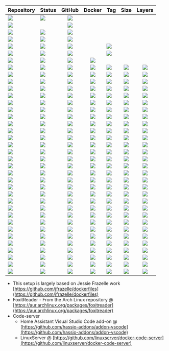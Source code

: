 | Repository | Status | GitHub | Docker | Tag | Size | Layers |
| --- | --- | :---: | :---: | :--- | :---: | :---: |
| [![](https://img.shields.io/badge/dotfiles-grey.svg)](https://github.com/forwardcomputers/dotfiles) | [![](https://img.shields.io/github/workflow/status/forwardcomputers/dotfiles/CI.svg?label)](https://github.com/forwardcomputers/dotfiles/actions) | [![](https://img.shields.io/badge/github--grey.svg?label=&logo=github&logoColor=white)](https://github.com/forwardcomputers/dotfiles) |
| [![](https://img.shields.io/badge/home%E2%80%93assistant-grey.svg)](https://github.com/forwardcomputers/home-assistant) | | [![](https://img.shields.io/badge/github--grey.svg?label=&logo=github&logoColor=white)](https://github.com/forwardcomputers/home-assistant) |
| [![](https://img.shields.io/badge/pxe-grey.svg)](https://github.com/forwardcomputers/pxe) | [![](https://img.shields.io/github/workflow/status/forwardcomputers/pxe/CI?label)](https://github.com/forwardcomputers/pxe/actions) | [![](https://img.shields.io/badge/github--grey.svg?label=&logo=github&logoColor=white)](https://github.com/forwardcomputers/pxe) |
| [![](https://img.shields.io/badge/chocolatey-packages-grey.svg)](https://github.com/forwardcomputers/chocolatey-packages) | [![](https://img.shields.io/github/workflow/status/forwardcomputers/dockerfiles/build_all?label)](https://github.com/forwardcomputers/dockerfiles/actions) | [![](https://img.shields.io/badge/github--grey.svg?label=&logo=github&logoColor=white)](https://github.com/forwardcomputers/chocolatey-packages) | |
| [![](https://img.shields.io/badge/standardnotes-grey.svg)](https://github.com/forwardcomputers/chocolatey-packages/tree/master/automatic/standardnotes) | ![](https://img.shields.io/badge/2021--01--01_03:20:00_PM-blue.svg) | [![](https://img.shields.io/badge/github--grey.svg?label=&logo=github&logoColor=white)](https://github.com/forwardcomputers/chocolatey-packages/tree/master/automatic/standardnotes) | | [![](https://img.shields.io/badge/v3.5.11-blue.svg)](https://github.com/forwardcomputers/chocolatey-packages/tree/master/automatic/standardnotes)
| [![](https://img.shields.io/badge/touchportal-grey.svg)](https://github.com/forwardcomputers/chocolatey-packages/tree/master/automatic/touchportal) | ![](https://img.shields.io/badge/2021--01--01_03:20:00_PM-blue.svg) | [![](https://img.shields.io/badge/github--grey.svg?label=&logo=github&logoColor=white)](https://github.com/forwardcomputers/chocolatey-packages/tree/master/automatic/touchportal) | | [![](https://img.shields.io/badge/v2.2.005-blue.svg)](https://github.com/forwardcomputers/chocolatey-packages/tree/master/automatic/touchportal)
| [![](https://img.shields.io/badge/dockerfiles-grey.svg)](https://github.com/forwardcomputers/dockerfiles) | [![](https://img.shields.io/github/workflow/status/forwardcomputers/dockerfiles/build_all?label)](https://github.com/forwardcomputers/dockerfiles/actions) | [![](https://img.shields.io/badge/github--grey.svg?label=&logo=github&logoColor=white)](https://github.com/forwardcomputers/dockerfiles) | [![](https://img.shields.io/badge/docker--E5E5E5.svg?label=&logo=docker)](https://hub.docker.com/r/forwardcomputers) |
| [![](https://img.shields.io/badge/acme-grey.svg)](https://hub.docker.com/r/forwardcomputers/acme) | [![](https://img.shields.io/badge/dynamic/json.svg?query=$.Labels['org.opencontainers.image.created']&label=&url=https://api.microbadger.com/v1/images/forwardcomputers/acme)](https://hub.docker.com/r/forwardcomputers/acme) | [![](https://img.shields.io/badge/github--grey.svg?label=&logo=github&logoColor=white)](https://github.com/forwardcomputers/dockerfiles/tree/master/acme) | [![](https://img.shields.io/badge/docker--E5E5E5.svg?label=&logo=docker)](https://hub.docker.com/r/forwardcomputers/acme) | [![](https://img.shields.io/docker/v/forwardcomputers/acme/latest?color=blue&label=)](https://hub.docker.com/r/forwardcomputers/acme) | [![](https://img.shields.io/docker/image-size/forwardcomputers/acme/latest?label=)](http://microbadger.com/images/forwardcomputers/acme) | [![](https://img.shields.io/microbadger/layers/forwardcomputers/acme.svg?label=)](http://microbadger.com/images/forwardcomputers/acme) |
| [![](https://img.shields.io/badge/audacity-grey.svg)](https://hub.docker.com/r/forwardcomputers/audacity) | [![](https://img.shields.io/badge/dynamic/json.svg?query=$.Labels['org.opencontainers.image.created']&label=&url=https://api.microbadger.com/v1/images/forwardcomputers/audacity)](https://hub.docker.com/r/forwardcomputers/audacity) | [![](https://img.shields.io/badge/github--grey.svg?label=&logo=github&logoColor=white)](https://github.com/forwardcomputers/dockerfiles/tree/master/audacity) | [![](https://img.shields.io/badge/docker--E5E5E5.svg?label=&logo=docker)](https://hub.docker.com/r/forwardcomputers/audacity) | [![](https://img.shields.io/docker/v/forwardcomputers/audacity/latest?color=blue&label=)](https://hub.docker.com/r/forwardcomputers/audacity) | [![](https://img.shields.io/docker/image-size/forwardcomputers/audacity/latest?label=)](http://microbadger.com/images/forwardcomputers/audacity) | [![](https://img.shields.io/microbadger/layers/forwardcomputers/audacity.svg?label=)](http://microbadger.com/images/forwardcomputers/audacity) |
| [![](https://img.shields.io/badge/blender-grey.svg)](https://hub.docker.com/r/forwardcomputers/blender) | [![](https://img.shields.io/badge/dynamic/json.svg?query=$.Labels['org.opencontainers.image.created']&label=&url=https://api.microbadger.com/v1/images/forwardcomputers/blender)](https://hub.docker.com/r/forwardcomputers/blender) | [![](https://img.shields.io/badge/github--grey.svg?label=&logo=github&logoColor=white)](https://github.com/forwardcomputers/dockerfiles/tree/master/blender) | [![](https://img.shields.io/badge/docker--E5E5E5.svg?label=&logo=docker)](https://hub.docker.com/r/forwardcomputers/blender) | [![](https://img.shields.io/docker/v/forwardcomputers/blender/latest?color=blue&label=)](https://hub.docker.com/r/forwardcomputers/blender) | [![](https://img.shields.io/docker/image-size/forwardcomputers/blender/latest?label=)](http://microbadger.com/images/forwardcomputers/blender) | [![](https://img.shields.io/microbadger/layers/forwardcomputers/blender.svg?label=)](http://microbadger.com/images/forwardcomputers/blender) |
| [![](https://img.shields.io/badge/chrome-grey.svg)](https://hub.docker.com/r/forwardcomputers/chrome) | [![](https://img.shields.io/badge/dynamic/json.svg?query=$.Labels['org.opencontainers.image.created']&label=&url=https://api.microbadger.com/v1/images/forwardcomputers/chrome)](https://hub.docker.com/r/forwardcomputers/chrome) | [![](https://img.shields.io/badge/github--grey.svg?label=&logo=github&logoColor=white)](https://github.com/forwardcomputers/dockerfiles/tree/master/chrome) | [![](https://img.shields.io/badge/docker--E5E5E5.svg?label=&logo=docker)](https://hub.docker.com/r/forwardcomputers/chrome) | [![](https://img.shields.io/docker/v/forwardcomputers/chrome/latest?color=blue&label=)](https://hub.docker.com/r/forwardcomputers/chrome) | [![](https://img.shields.io/docker/image-size/forwardcomputers/chrome/latest?label=)](http://microbadger.com/images/forwardcomputers/chrome) | [![](https://img.shields.io/microbadger/layers/forwardcomputers/chrome.svg?label=)](http://microbadger.com/images/forwardcomputers/chrome) |
| [![](https://img.shields.io/badge/code-grey.svg)](https://hub.docker.com/r/forwardcomputers/code) | [![](https://img.shields.io/badge/dynamic/json.svg?query=$.Labels['org.opencontainers.image.created']&label=&url=https://api.microbadger.com/v1/images/forwardcomputers/code)](https://hub.docker.com/r/forwardcomputers/code) | [![](https://img.shields.io/badge/github--grey.svg?label=&logo=github&logoColor=white)](https://github.com/forwardcomputers/dockerfiles/tree/master/code) | [![](https://img.shields.io/badge/docker--E5E5E5.svg?label=&logo=docker)](https://hub.docker.com/r/forwardcomputers/code) | [![](https://img.shields.io/docker/v/forwardcomputers/code/latest?color=blue&label=)](https://hub.docker.com/r/forwardcomputers/code) | [![](https://img.shields.io/docker/image-size/forwardcomputers/code/latest?label=)](http://microbadger.com/images/forwardcomputers/code) | [![](https://img.shields.io/microbadger/layers/forwardcomputers/code.svg?label=)](http://microbadger.com/images/forwardcomputers/code) |
| [![](https://img.shields.io/badge/firefox-grey.svg)](https://hub.docker.com/r/forwardcomputers/firefox) | [![](https://img.shields.io/badge/dynamic/json.svg?query=$.Labels['org.opencontainers.image.created']&label=&url=https://api.microbadger.com/v1/images/forwardcomputers/firefox)](https://hub.docker.com/r/forwardcomputers/firefox) | [![](https://img.shields.io/badge/github--grey.svg?label=&logo=github&logoColor=white)](https://github.com/forwardcomputers/dockerfiles/tree/master/firefox) | [![](https://img.shields.io/badge/docker--E5E5E5.svg?label=&logo=docker)](https://hub.docker.com/r/forwardcomputers/firefox) | [![](https://img.shields.io/docker/v/forwardcomputers/firefox/latest?color=blue&label=)](https://hub.docker.com/r/forwardcomputers/firefox) | [![](https://img.shields.io/docker/image-size/forwardcomputers/firefox/latest?label=)](http://microbadger.com/images/forwardcomputers/firefox) | [![](https://img.shields.io/microbadger/layers/forwardcomputers/firefox.svg?label=)](http://microbadger.com/images/forwardcomputers/firefox) |
| [![](https://img.shields.io/badge/firefox%E2%80%93esr-grey.svg)](https://hub.docker.com/r/forwardcomputers/firefox-esr) | [![](https://img.shields.io/badge/dynamic/json.svg?query=$.Labels['org.opencontainers.image.created']&label=&url=https://api.microbadger.com/v1/images/forwardcomputers/firefox-esr)](https://hub.docker.com/r/forwardcomputers/firefox-esr) | [![](https://img.shields.io/badge/github--grey.svg?label=&logo=github&logoColor=white)](https://github.com/forwardcomputers/dockerfiles/tree/master/firefox-esr) | [![](https://img.shields.io/badge/docker--E5E5E5.svg?label=&logo=docker)](https://hub.docker.com/r/forwardcomputers/firefox-esr) | [![](https://img.shields.io/docker/v/forwardcomputers/firefox-esr/latest?color=blue&label=)](https://hub.docker.com/r/forwardcomputers/firefox-esr) | [![](https://img.shields.io/docker/image-size/forwardcomputers/firefox-esr/latest?label=)](http://microbadger.com/images/forwardcomputers/firefox-esr) | [![](https://img.shields.io/microbadger/layers/forwardcomputers/firefox-esr.svg?label=)](http://microbadger.com/images/forwardcomputers/firefox-esr) |
| [![](https://img.shields.io/badge/flameshot-grey.svg)](https://hub.docker.com/r/forwardcomputers/flameshot) | [![](https://img.shields.io/badge/dynamic/json.svg?query=$.Labels['org.opencontainers.image.created']&label=&url=https://api.microbadger.com/v1/images/forwardcomputers/flameshot)](https://hub.docker.com/r/forwardcomputers/flameshot) | [![](https://img.shields.io/badge/github--grey.svg?label=&logo=github&logoColor=white)](https://github.com/forwardcomputers/dockerfiles/tree/master/flameshot) | [![](https://img.shields.io/badge/docker--E5E5E5.svg?label=&logo=docker)](https://hub.docker.com/r/forwardcomputers/flameshot) | [![](https://img.shields.io/docker/v/forwardcomputers/flameshot/latest?color=blue&label=)](https://hub.docker.com/r/forwardcomputers/flameshot) | [![](https://img.shields.io/docker/image-size/forwardcomputers/flameshot/latest?label=)](http://microbadger.com/images/forwardcomputers/flameshot) | [![](https://img.shields.io/microbadger/layers/forwardcomputers/flameshot.svg?label=)](http://microbadger.com/images/forwardcomputers/flameshot) |
| [![](https://img.shields.io/badge/foxitreader-grey.svg)](https://hub.docker.com/r/forwardcomputers/foxitreader) | [![](https://img.shields.io/badge/dynamic/json.svg?query=$.Labels['org.opencontainers.image.created']&label=&url=https://api.microbadger.com/v1/images/forwardcomputers/foxitreader)](https://hub.docker.com/r/forwardcomputers/foxitreader) | [![](https://img.shields.io/badge/github--grey.svg?label=&logo=github&logoColor=white)](https://github.com/forwardcomputers/dockerfiles/tree/master/foxitreader) | [![](https://img.shields.io/badge/docker--E5E5E5.svg?label=&logo=docker)](https://hub.docker.com/r/forwardcomputers/foxitreader) | [![](https://img.shields.io/docker/v/forwardcomputers/foxitreader/latest?color=blue&label=)](https://hub.docker.com/r/forwardcomputers/foxitreader) | [![](https://img.shields.io/docker/image-size/forwardcomputers/foxitreader/latest?label=)](http://microbadger.com/images/forwardcomputers/foxitreader) | [![](https://img.shields.io/microbadger/layers/forwardcomputers/foxitreader.svg?label=)](http://microbadger.com/images/forwardcomputers/foxitreader) |
| [![](https://img.shields.io/badge/gimp-grey.svg)](https://hub.docker.com/r/forwardcomputers/gimp) | [![](https://img.shields.io/badge/dynamic/json.svg?query=$.Labels['org.opencontainers.image.created']&label=&url=https://api.microbadger.com/v1/images/forwardcomputers/gimp)](https://hub.docker.com/r/forwardcomputers/gimp) | [![](https://img.shields.io/badge/github--grey.svg?label=&logo=github&logoColor=white)](https://github.com/forwardcomputers/dockerfiles/tree/master/gimp) | [![](https://img.shields.io/badge/docker--E5E5E5.svg?label=&logo=docker)](https://hub.docker.com/r/forwardcomputers/gimp) | [![](https://img.shields.io/docker/v/forwardcomputers/gimp/latest?color=blue&label=)](https://hub.docker.com/r/forwardcomputers/gimp) | [![](https://img.shields.io/docker/image-size/forwardcomputers/gimp/latest?label=)](http://microbadger.com/images/forwardcomputers/gimp) | [![](https://img.shields.io/microbadger/layers/forwardcomputers/gimp.svg?label=)](http://microbadger.com/images/forwardcomputers/gimp) |
| [![](https://img.shields.io/badge/glances-grey.svg)](https://hub.docker.com/r/forwardcomputers/glances) | [![](https://img.shields.io/badge/dynamic/json.svg?query=$.Labels['org.opencontainers.image.created']&label=&url=https://api.microbadger.com/v1/images/forwardcomputers/glances)](https://hub.docker.com/r/forwardcomputers/glances) | [![](https://img.shields.io/badge/github--grey.svg?label=&logo=github&logoColor=white)](https://github.com/forwardcomputers/dockerfiles/tree/master/glances) | [![](https://img.shields.io/badge/docker--E5E5E5.svg?label=&logo=docker)](https://hub.docker.com/r/forwardcomputers/glances) | [![](https://img.shields.io/docker/v/forwardcomputers/glances/latest?color=blue&label=)](https://hub.docker.com/r/forwardcomputers/glances) | [![](https://img.shields.io/docker/image-size/forwardcomputers/glances/latest?label=)](http://microbadger.com/images/forwardcomputers/glances) | [![](https://img.shields.io/microbadger/layers/forwardcomputers/glances.svg?label=)](http://microbadger.com/images/forwardcomputers/glances) |
| [![](https://img.shields.io/badge/gparted-grey.svg)](https://hub.docker.com/r/forwardcomputers/gparted) | [![](https://img.shields.io/badge/dynamic/json.svg?query=$.Labels['org.opencontainers.image.created']&label=&url=https://api.microbadger.com/v1/images/forwardcomputers/gparted)](https://hub.docker.com/r/forwardcomputers/gparted) | [![](https://img.shields.io/badge/github--grey.svg?label=&logo=github&logoColor=white)](https://github.com/forwardcomputers/dockerfiles/tree/master/gparted) | [![](https://img.shields.io/badge/docker--E5E5E5.svg?label=&logo=docker)](https://hub.docker.com/r/forwardcomputers/gparted) | [![](https://img.shields.io/docker/v/forwardcomputers/gparted/latest?color=blue&label=)](https://hub.docker.com/r/forwardcomputers/gparted) | [![](https://img.shields.io/docker/image-size/forwardcomputers/gparted/latest?label=)](http://microbadger.com/images/forwardcomputers/gparted) | [![](https://img.shields.io/microbadger/layers/forwardcomputers/gparted.svg?label=)](http://microbadger.com/images/forwardcomputers/gparted) |
| [![](https://img.shields.io/badge/inkscape-grey.svg)](https://hub.docker.com/r/forwardcomputers/inkscape) | [![](https://img.shields.io/badge/dynamic/json.svg?query=$.Labels['org.opencontainers.image.created']&label=&url=https://api.microbadger.com/v1/images/forwardcomputers/inkscape)](https://hub.docker.com/r/forwardcomputers/inkscape) | [![](https://img.shields.io/badge/github--grey.svg?label=&logo=github&logoColor=white)](https://github.com/forwardcomputers/dockerfiles/tree/master/inkscape) | [![](https://img.shields.io/badge/docker--E5E5E5.svg?label=&logo=docker)](https://hub.docker.com/r/forwardcomputers/inkscape) | [![](https://img.shields.io/docker/v/forwardcomputers/inkscape/latest?color=blue&label=)](https://hub.docker.com/r/forwardcomputers/inkscape) | [![](https://img.shields.io/docker/image-size/forwardcomputers/inkscape/latest?label=)](http://microbadger.com/images/forwardcomputers/inkscape) | [![](https://img.shields.io/microbadger/layers/forwardcomputers/inkscape.svg?label=)](http://microbadger.com/images/forwardcomputers/inkscape) |
| [![](https://img.shields.io/badge/kdenlive-grey.svg)](https://hub.docker.com/r/forwardcomputers/kdenlive) | [![](https://img.shields.io/badge/dynamic/json.svg?query=$.Labels['org.opencontainers.image.created']&label=&url=https://api.microbadger.com/v1/images/forwardcomputers/kdenlive)](https://hub.docker.com/r/forwardcomputers/kdenlive) | [![](https://img.shields.io/badge/github--grey.svg?label=&logo=github&logoColor=white)](https://github.com/forwardcomputers/dockerfiles/tree/master/kdenlive) | [![](https://img.shields.io/badge/docker--E5E5E5.svg?label=&logo=docker)](https://hub.docker.com/r/forwardcomputers/kdenlive) | [![](https://img.shields.io/docker/v/forwardcomputers/kdenlive/latest?color=blue&label=)](https://hub.docker.com/r/forwardcomputers/kdenlive) | [![](https://img.shields.io/docker/image-size/forwardcomputers/kdenlive/latest?label=)](http://microbadger.com/images/forwardcomputers/kdenlive) | [![](https://img.shields.io/microbadger/layers/forwardcomputers/kdenlive.svg?label=)](http://microbadger.com/images/forwardcomputers/kdenlive) |
| [![](https://img.shields.io/badge/krita-grey.svg)](https://hub.docker.com/r/forwardcomputers/krita) | [![](https://img.shields.io/badge/dynamic/json.svg?query=$.Labels['org.opencontainers.image.created']&label=&url=https://api.microbadger.com/v1/images/forwardcomputers/krita)](https://hub.docker.com/r/forwardcomputers/krita) | [![](https://img.shields.io/badge/github--grey.svg?label=&logo=github&logoColor=white)](https://github.com/forwardcomputers/dockerfiles/tree/master/krita) | [![](https://img.shields.io/badge/docker--E5E5E5.svg?label=&logo=docker)](https://hub.docker.com/r/forwardcomputers/krita) | [![](https://img.shields.io/docker/v/forwardcomputers/krita/latest?color=blue&label=)](https://hub.docker.com/r/forwardcomputers/krita) | [![](https://img.shields.io/docker/image-size/forwardcomputers/krita/latest?label=)](http://microbadger.com/images/forwardcomputers/krita) | [![](https://img.shields.io/microbadger/layers/forwardcomputers/krita.svg?label=)](http://microbadger.com/images/forwardcomputers/krita) |
| [![](https://img.shields.io/badge/libreoffice-grey.svg)](https://hub.docker.com/r/forwardcomputers/libreoffice) | [![](https://img.shields.io/badge/dynamic/json.svg?query=$.Labels['org.opencontainers.image.created']&label=&url=https://api.microbadger.com/v1/images/forwardcomputers/libreoffice)](https://hub.docker.com/r/forwardcomputers/libreoffice) | [![](https://img.shields.io/badge/github--grey.svg?label=&logo=github&logoColor=white)](https://github.com/forwardcomputers/dockerfiles/tree/master/libreoffice) | [![](https://img.shields.io/badge/docker--E5E5E5.svg?label=&logo=docker)](https://hub.docker.com/r/forwardcomputers/libreoffice) | [![](https://img.shields.io/docker/v/forwardcomputers/libreoffice/latest?color=blue&label=)](https://hub.docker.com/r/forwardcomputers/libreoffice) | [![](https://img.shields.io/docker/image-size/forwardcomputers/libreoffice/latest?label=)](http://microbadger.com/images/forwardcomputers/libreoffice) | [![](https://img.shields.io/microbadger/layers/forwardcomputers/libreoffice.svg?label=)](http://microbadger.com/images/forwardcomputers/libreoffice) |
| [![](https://img.shields.io/badge/openshot-grey.svg)](https://hub.docker.com/r/forwardcomputers/openshot) | [![](https://img.shields.io/badge/dynamic/json.svg?query=$.Labels['org.opencontainers.image.created']&label=&url=https://api.microbadger.com/v1/images/forwardcomputers/openshot)](https://hub.docker.com/r/forwardcomputers/openshot) | [![](https://img.shields.io/badge/github--grey.svg?label=&logo=github&logoColor=white)](https://github.com/forwardcomputers/dockerfiles/tree/master/openshot) | [![](https://img.shields.io/badge/docker--E5E5E5.svg?label=&logo=docker)](https://hub.docker.com/r/forwardcomputers/openshot) | [![](https://img.shields.io/docker/v/forwardcomputers/openshot/latest?color=blue&label=)](https://hub.docker.com/r/forwardcomputers/openshot) | [![](https://img.shields.io/docker/image-size/forwardcomputers/openshot/latest?label=)](http://microbadger.com/images/forwardcomputers/openshot) | [![](https://img.shields.io/microbadger/layers/forwardcomputers/openshot.svg?label=)](http://microbadger.com/images/forwardcomputers/openshot) |
| [![](https://img.shields.io/badge/pitivi-grey.svg)](https://hub.docker.com/r/forwardcomputers/pitivi) | [![](https://img.shields.io/badge/dynamic/json.svg?query=$.Labels['org.opencontainers.image.created']&label=&url=https://api.microbadger.com/v1/images/forwardcomputers/pitivi)](https://hub.docker.com/r/forwardcomputers/pitivi) | [![](https://img.shields.io/badge/github--grey.svg?label=&logo=github&logoColor=white)](https://github.com/forwardcomputers/dockerfiles/tree/master/pitivi) | [![](https://img.shields.io/badge/docker--E5E5E5.svg?label=&logo=docker)](https://hub.docker.com/r/forwardcomputers/pitivi) | [![](https://img.shields.io/docker/v/forwardcomputers/pitivi/latest?color=blue&label=)](https://hub.docker.com/r/forwardcomputers/pitivi) | [![](https://img.shields.io/docker/image-size/forwardcomputers/pitivi/latest?label=)](http://microbadger.com/images/forwardcomputers/pitivi) | [![](https://img.shields.io/microbadger/layers/forwardcomputers/pitivi.svg?label=)](http://microbadger.com/images/forwardcomputers/pitivi) |
| [![](https://img.shields.io/badge/planner-grey.svg)](https://hub.docker.com/r/forwardcomputers/planner) | [![](https://img.shields.io/badge/dynamic/json.svg?query=$.Labels['org.opencontainers.image.created']&label=&url=https://api.microbadger.com/v1/images/forwardcomputers/planner)](https://hub.docker.com/r/forwardcomputers/planner) | [![](https://img.shields.io/badge/github--grey.svg?label=&logo=github&logoColor=white)](https://github.com/forwardcomputers/dockerfiles/tree/master/planner) | [![](https://img.shields.io/badge/docker--E5E5E5.svg?label=&logo=docker)](https://hub.docker.com/r/forwardcomputers/planner) | [![](https://img.shields.io/docker/v/forwardcomputers/planner/latest?color=blue&label=)](https://hub.docker.com/r/forwardcomputers/planner) | [![](https://img.shields.io/docker/image-size/forwardcomputers/planner/latest?label=)](http://microbadger.com/images/forwardcomputers/planner) | [![](https://img.shields.io/microbadger/layers/forwardcomputers/planner.svg?label=)](http://microbadger.com/images/forwardcomputers/planner) |
| [![](https://img.shields.io/badge/remmina-grey.svg)](https://hub.docker.com/r/forwardcomputers/remmina) | [![](https://img.shields.io/badge/dynamic/json.svg?query=$.Labels['org.opencontainers.image.created']&label=&url=https://api.microbadger.com/v1/images/forwardcomputers/remmina)](https://hub.docker.com/r/forwardcomputers/remmina) | [![](https://img.shields.io/badge/github--grey.svg?label=&logo=github&logoColor=white)](https://github.com/forwardcomputers/dockerfiles/tree/master/remmina) | [![](https://img.shields.io/badge/docker--E5E5E5.svg?label=&logo=docker)](https://hub.docker.com/r/forwardcomputers/remmina) | [![](https://img.shields.io/docker/v/forwardcomputers/remmina/latest?color=blue&label=)](https://hub.docker.com/r/forwardcomputers/remmina) | [![](https://img.shields.io/docker/image-size/forwardcomputers/remmina/latest?label=)](http://microbadger.com/images/forwardcomputers/remmina) | [![](https://img.shields.io/microbadger/layers/forwardcomputers/remmina.svg?label=)](http://microbadger.com/images/forwardcomputers/remmina) |
| [![](https://img.shields.io/badge/shellcheck-grey.svg)](https://hub.docker.com/r/forwardcomputers/shellcheck) | [![](https://img.shields.io/badge/dynamic/json.svg?query=$.Labels['org.opencontainers.image.created']&label=&url=https://api.microbadger.com/v1/images/forwardcomputers/shellcheck)](https://hub.docker.com/r/forwardcomputers/shellcheck) | [![](https://img.shields.io/badge/github--grey.svg?label=&logo=github&logoColor=white)](https://github.com/forwardcomputers/dockerfiles/tree/master/shellcheck) | [![](https://img.shields.io/badge/docker--E5E5E5.svg?label=&logo=docker)](https://hub.docker.com/r/forwardcomputers/shellcheck) | [![](https://img.shields.io/docker/v/forwardcomputers/shellcheck/latest?color=blue&label=)](https://hub.docker.com/r/forwardcomputers/shellcheck) | [![](https://img.shields.io/docker/image-size/forwardcomputers/shellcheck/latest?label=)](http://microbadger.com/images/forwardcomputers/shellcheck) | [![](https://img.shields.io/microbadger/layers/forwardcomputers/shellcheck.svg?label=)](http://microbadger.com/images/forwardcomputers/shellcheck) |
| [![](https://img.shields.io/badge/shotcut-grey.svg)](https://hub.docker.com/r/forwardcomputers/shotcut) | [![](https://img.shields.io/badge/dynamic/json.svg?query=$.Labels['org.opencontainers.image.created']&label=&url=https://api.microbadger.com/v1/images/forwardcomputers/shotcut)](https://hub.docker.com/r/forwardcomputers/shotcut) | [![](https://img.shields.io/badge/github--grey.svg?label=&logo=github&logoColor=white)](https://github.com/forwardcomputers/dockerfiles/tree/master/shotcut) | [![](https://img.shields.io/badge/docker--E5E5E5.svg?label=&logo=docker)](https://hub.docker.com/r/forwardcomputers/shotcut) | [![](https://img.shields.io/docker/v/forwardcomputers/shotcut/latest?color=blue&label=)](https://hub.docker.com/r/forwardcomputers/shotcut) | [![](https://img.shields.io/docker/image-size/forwardcomputers/shotcut/latest?label=)](http://microbadger.com/images/forwardcomputers/shotcut) | [![](https://img.shields.io/microbadger/layers/forwardcomputers/shotcut.svg?label=)](http://microbadger.com/images/forwardcomputers/shotcut) |
| [![](https://img.shields.io/badge/simplescreenrecorder-grey.svg)](https://hub.docker.com/r/forwardcomputers/simplescreenrecorder) | [![](https://img.shields.io/badge/dynamic/json.svg?query=$.Labels['org.opencontainers.image.created']&label=&url=https://api.microbadger.com/v1/images/forwardcomputers/simplescreenrecorder)](https://hub.docker.com/r/forwardcomputers/simplescreenrecorder) | [![](https://img.shields.io/badge/github--grey.svg?label=&logo=github&logoColor=white)](https://github.com/forwardcomputers/dockerfiles/tree/master/simplescreenrecorder) | [![](https://img.shields.io/badge/docker--E5E5E5.svg?label=&logo=docker)](https://hub.docker.com/r/forwardcomputers/simplescreenrecorder) | [![](https://img.shields.io/docker/v/forwardcomputers/simplescreenrecorder/latest?color=blue&label=)](https://hub.docker.com/r/forwardcomputers/simplescreenrecorder) | [![](https://img.shields.io/docker/image-size/forwardcomputers/simplescreenrecorder/latest?label=)](http://microbadger.com/images/forwardcomputers/simplescreenrecorder) | [![](https://img.shields.io/microbadger/layers/forwardcomputers/simplescreenrecorder.svg?label=)](http://microbadger.com/images/forwardcomputers/simplescreenrecorder) |
| [![](https://img.shields.io/badge/spotify-grey.svg)](https://hub.docker.com/r/forwardcomputers/spotify) | [![](https://img.shields.io/badge/dynamic/json.svg?query=$.Labels['org.opencontainers.image.created']&label=&url=https://api.microbadger.com/v1/images/forwardcomputers/spotify)](https://hub.docker.com/r/forwardcomputers/spotify) | [![](https://img.shields.io/badge/github--grey.svg?label=&logo=github&logoColor=white)](https://github.com/forwardcomputers/dockerfiles/tree/master/spotify) | [![](https://img.shields.io/badge/docker--E5E5E5.svg?label=&logo=docker)](https://hub.docker.com/r/forwardcomputers/spotify) | [![](https://img.shields.io/docker/v/forwardcomputers/spotify/latest?color=blue&label=)](https://hub.docker.com/r/forwardcomputers/spotify) | [![](https://img.shields.io/docker/image-size/forwardcomputers/spotify/latest?label=)](http://microbadger.com/images/forwardcomputers/spotify) | [![](https://img.shields.io/microbadger/layers/forwardcomputers/spotify.svg?label=)](http://microbadger.com/images/forwardcomputers/spotify) |
| [![](https://img.shields.io/badge/telegram-grey.svg)](https://hub.docker.com/r/forwardcomputers/telegram) | [![](https://img.shields.io/badge/dynamic/json.svg?query=$.Labels['org.opencontainers.image.created']&label=&url=https://api.microbadger.com/v1/images/forwardcomputers/telegram)](https://hub.docker.com/r/forwardcomputers/telegram) | [![](https://img.shields.io/badge/github--grey.svg?label=&logo=github&logoColor=white)](https://github.com/forwardcomputers/dockerfiles/tree/master/telegram) | [![](https://img.shields.io/badge/docker--E5E5E5.svg?label=&logo=docker)](https://hub.docker.com/r/forwardcomputers/telegram) | [![](https://img.shields.io/docker/v/forwardcomputers/telegram/latest?color=blue&label=)](https://hub.docker.com/r/forwardcomputers/telegram) | [![](https://img.shields.io/docker/image-size/forwardcomputers/telegram/latest?label=)](http://microbadger.com/images/forwardcomputers/telegram) | [![](https://img.shields.io/microbadger/layers/forwardcomputers/telegram.svg?label=)](http://microbadger.com/images/forwardcomputers/telegram) |
| [![](https://img.shields.io/badge/torbrowser-grey.svg)](https://hub.docker.com/r/forwardcomputers/torbrowser) | [![](https://img.shields.io/badge/dynamic/json.svg?query=$.Labels['org.opencontainers.image.created']&label=&url=https://api.microbadger.com/v1/images/forwardcomputers/torbrowser)](https://hub.docker.com/r/forwardcomputers/torbrowser) | [![](https://img.shields.io/badge/github--grey.svg?label=&logo=github&logoColor=white)](https://github.com/forwardcomputers/dockerfiles/tree/master/torbrowser) | [![](https://img.shields.io/badge/docker--E5E5E5.svg?label=&logo=docker)](https://hub.docker.com/r/forwardcomputers/torbrowser) | [![](https://img.shields.io/docker/v/forwardcomputers/torbrowser/latest?color=blue&label=)](https://hub.docker.com/r/forwardcomputers/torbrowser) | [![](https://img.shields.io/docker/image-size/forwardcomputers/torbrowser/latest?label=)](http://microbadger.com/images/forwardcomputers/torbrowser) | [![](https://img.shields.io/microbadger/layers/forwardcomputers/torbrowser.svg?label=)](http://microbadger.com/images/forwardcomputers/torbrowser) |
| [![](https://img.shields.io/badge/update-grey.svg)](https://hub.docker.com/r/forwardcomputers/update) | [![](https://img.shields.io/badge/dynamic/json.svg?query=$.Labels['org.opencontainers.image.created']&label=&url=https://api.microbadger.com/v1/images/forwardcomputers/update)](https://hub.docker.com/r/forwardcomputers/update) | [![](https://img.shields.io/badge/github--grey.svg?label=&logo=github&logoColor=white)](https://github.com/forwardcomputers/dockerfiles/tree/master/update) | [![](https://img.shields.io/badge/docker--E5E5E5.svg?label=&logo=docker)](https://hub.docker.com/r/forwardcomputers/update) | [![](https://img.shields.io/docker/v/forwardcomputers/update/latest?color=blue&label=)](https://hub.docker.com/r/forwardcomputers/update) | [![](https://img.shields.io/docker/image-size/forwardcomputers/update/latest?label=)](http://microbadger.com/images/forwardcomputers/update) | [![](https://img.shields.io/microbadger/layers/forwardcomputers/update.svg?label=)](http://microbadger.com/images/forwardcomputers/update) |
| [![](https://img.shields.io/badge/vlc-grey.svg)](https://hub.docker.com/r/forwardcomputers/vlc) | [![](https://img.shields.io/badge/dynamic/json.svg?query=$.Labels['org.opencontainers.image.created']&label=&url=https://api.microbadger.com/v1/images/forwardcomputers/vlc)](https://hub.docker.com/r/forwardcomputers/vlc) | [![](https://img.shields.io/badge/github--grey.svg?label=&logo=github&logoColor=white)](https://github.com/forwardcomputers/dockerfiles/tree/master/vlc) | [![](https://img.shields.io/badge/docker--E5E5E5.svg?label=&logo=docker)](https://hub.docker.com/r/forwardcomputers/vlc) | [![](https://img.shields.io/docker/v/forwardcomputers/vlc/latest?color=blue&label=)](https://hub.docker.com/r/forwardcomputers/vlc) | [![](https://img.shields.io/docker/image-size/forwardcomputers/vlc/latest?label=)](http://microbadger.com/images/forwardcomputers/vlc) | [![](https://img.shields.io/microbadger/layers/forwardcomputers/vlc.svg?label=)](http://microbadger.com/images/forwardcomputers/vlc) |
| [![](https://img.shields.io/badge/webcode-grey.svg)](https://hub.docker.com/r/forwardcomputers/webcode) | [![](https://img.shields.io/badge/dynamic/json.svg?query=$.Labels['org.opencontainers.image.created']&label=&url=https://api.microbadger.com/v1/images/forwardcomputers/webcode)](https://hub.docker.com/r/forwardcomputers/webcode) | [![](https://img.shields.io/badge/github--grey.svg?label=&logo=github&logoColor=white)](https://github.com/forwardcomputers/dockerfiles/tree/master/webcode) | [![](https://img.shields.io/badge/docker--E5E5E5.svg?label=&logo=docker)](https://hub.docker.com/r/forwardcomputers/webcode) | [![](https://img.shields.io/docker/v/forwardcomputers/webcode/latest?color=blue&label=)](https://hub.docker.com/r/forwardcomputers/webcode) | [![](https://img.shields.io/docker/image-size/forwardcomputers/webcode/latest?label=)](http://microbadger.com/images/forwardcomputers/webcode) | [![](https://img.shields.io/microbadger/layers/forwardcomputers/webcode.svg?label=)](http://microbadger.com/images/forwardcomputers/webcode) |
| [![](https://img.shields.io/badge/wireshark-grey.svg)](https://hub.docker.com/r/forwardcomputers/wireshark) | [![](https://img.shields.io/badge/dynamic/json.svg?query=$.Labels['org.opencontainers.image.created']&label=&url=https://api.microbadger.com/v1/images/forwardcomputers/wireshark)](https://hub.docker.com/r/forwardcomputers/wireshark) | [![](https://img.shields.io/badge/github--grey.svg?label=&logo=github&logoColor=white)](https://github.com/forwardcomputers/dockerfiles/tree/master/wireshark) | [![](https://img.shields.io/badge/docker--E5E5E5.svg?label=&logo=docker)](https://hub.docker.com/r/forwardcomputers/wireshark) | [![](https://img.shields.io/docker/v/forwardcomputers/wireshark/latest?color=blue&label=)](https://hub.docker.com/r/forwardcomputers/wireshark) | [![](https://img.shields.io/docker/image-size/forwardcomputers/wireshark/latest?label=)](http://microbadger.com/images/forwardcomputers/wireshark) | [![](https://img.shields.io/microbadger/layers/forwardcomputers/wireshark.svg?label=)](http://microbadger.com/images/forwardcomputers/wireshark) |

- This setup is largely based on Jessie Frazelle work [https://github.com/jfrazelle/dockerfiles](https://github.com/jfrazelle/dockerfiles)  
- FoxitReader - From the Arch Linux repository @ [https://aur.archlinux.org/packages/foxitreader](https://aur.archlinux.org/packages/foxitreader)  
- Code-server  
  - Home Assistant Visual Studio Code add-on @ [https://github.com/hassio-addons/addon-vscode](https://github.com/hassio-addons/addon-vscode)  
  - LinuxServer @ [https://github.com/linuxserver/docker-code-server](https://github.com/linuxserver/docker-code-server)  
